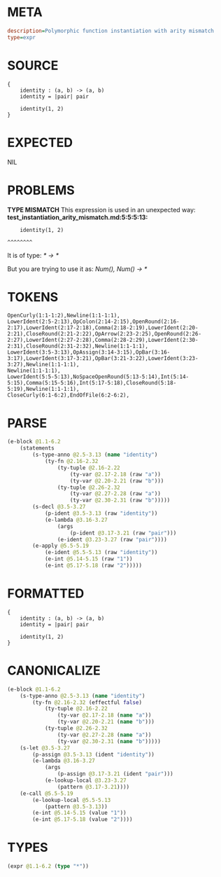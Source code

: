 # META
~~~ini
description=Polymorphic function instantiation with arity mismatch
type=expr
~~~
# SOURCE
~~~roc
{
    identity : (a, b) -> (a, b)
    identity = |pair| pair

    identity(1, 2)
}
~~~
# EXPECTED
NIL
# PROBLEMS
**TYPE MISMATCH**
This expression is used in an unexpected way:
**test_instantiation_arity_mismatch.md:5:5:5:13:**
```roc
    identity(1, 2)
```
    ^^^^^^^^

It is of type:
    _* -> *_

But you are trying to use it as:
    _Num(*), Num(*) -> *_

# TOKENS
~~~zig
OpenCurly(1:1-1:2),Newline(1:1-1:1),
LowerIdent(2:5-2:13),OpColon(2:14-2:15),OpenRound(2:16-2:17),LowerIdent(2:17-2:18),Comma(2:18-2:19),LowerIdent(2:20-2:21),CloseRound(2:21-2:22),OpArrow(2:23-2:25),OpenRound(2:26-2:27),LowerIdent(2:27-2:28),Comma(2:28-2:29),LowerIdent(2:30-2:31),CloseRound(2:31-2:32),Newline(1:1-1:1),
LowerIdent(3:5-3:13),OpAssign(3:14-3:15),OpBar(3:16-3:17),LowerIdent(3:17-3:21),OpBar(3:21-3:22),LowerIdent(3:23-3:27),Newline(1:1-1:1),
Newline(1:1-1:1),
LowerIdent(5:5-5:13),NoSpaceOpenRound(5:13-5:14),Int(5:14-5:15),Comma(5:15-5:16),Int(5:17-5:18),CloseRound(5:18-5:19),Newline(1:1-1:1),
CloseCurly(6:1-6:2),EndOfFile(6:2-6:2),
~~~
# PARSE
~~~clojure
(e-block @1.1-6.2
	(statements
		(s-type-anno @2.5-3.13 (name "identity")
			(ty-fn @2.16-2.32
				(ty-tuple @2.16-2.22
					(ty-var @2.17-2.18 (raw "a"))
					(ty-var @2.20-2.21 (raw "b")))
				(ty-tuple @2.26-2.32
					(ty-var @2.27-2.28 (raw "a"))
					(ty-var @2.30-2.31 (raw "b")))))
		(s-decl @3.5-3.27
			(p-ident @3.5-3.13 (raw "identity"))
			(e-lambda @3.16-3.27
				(args
					(p-ident @3.17-3.21 (raw "pair")))
				(e-ident @3.23-3.27 (raw "pair"))))
		(e-apply @5.5-5.19
			(e-ident @5.5-5.13 (raw "identity"))
			(e-int @5.14-5.15 (raw "1"))
			(e-int @5.17-5.18 (raw "2")))))
~~~
# FORMATTED
~~~roc
{
	identity : (a, b) -> (a, b)
	identity = |pair| pair

	identity(1, 2)
}
~~~
# CANONICALIZE
~~~clojure
(e-block @1.1-6.2
	(s-type-anno @2.5-3.13 (name "identity")
		(ty-fn @2.16-2.32 (effectful false)
			(ty-tuple @2.16-2.22
				(ty-var @2.17-2.18 (name "a"))
				(ty-var @2.20-2.21 (name "b")))
			(ty-tuple @2.26-2.32
				(ty-var @2.27-2.28 (name "a"))
				(ty-var @2.30-2.31 (name "b")))))
	(s-let @3.5-3.27
		(p-assign @3.5-3.13 (ident "identity"))
		(e-lambda @3.16-3.27
			(args
				(p-assign @3.17-3.21 (ident "pair")))
			(e-lookup-local @3.23-3.27
				(pattern @3.17-3.21))))
	(e-call @5.5-5.19
		(e-lookup-local @5.5-5.13
			(pattern @3.5-3.13))
		(e-int @5.14-5.15 (value "1"))
		(e-int @5.17-5.18 (value "2"))))
~~~
# TYPES
~~~clojure
(expr @1.1-6.2 (type "*"))
~~~
